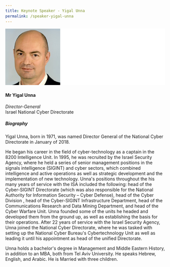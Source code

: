 ```yaml
---
title: Keynote Speaker - Yigal Unna
permalink: /speaker-yigal-unna
---
```


![Yigal Unna](/images/speakers/Unna-Yigal.jpg)

#### **Mr Yigal Unna**

*Director-General*  
Israel National Cyber Directorate

##### **Biography**

Yigal Unna, born in 1971, was named Director General of the National Cyber Directorate in January of 2018.

He began his career in the field of cyber-technology as a captain in the 8200 Intelligence Unit. In 1995, he was recruited by the Israel Security Agency, where he held a series of senior management positions in the signals intelligence (SIGINT) and cyber sectors, which combined intelligence and active operations as well as strategic development and the implementation of new technology.
Unna's positions throughout the his many years of service with the ISA included the following: head of the Cyber-SIGINT Directorate (which was also responsible for the National Authority for Information Security – Cyber Defense), head of the Cyber Division , head of the Cyber-SIGINT Infrastructure Department, head of the Communications Research and Data Mining Department, and head of the Cyber Warfare Unit. Unna founded some of the units he headed and developed them from the ground up, as well as establishing the basis for their operations. 
After 22 years of service with the Israel Security Agency, Unna joined the National Cyber Directorate, where he was tasked with setting up the National Cyber Bureau's Cybertechnology Unit as well as leading it until his appointment as head of the unified Directorate.

Unna holds a bachelor's degree in Management and Middle Eastern History, in addition to an MBA, both from Tel Aviv University.
He speaks Hebrew, English, and Arabic.
He is Married with three children.